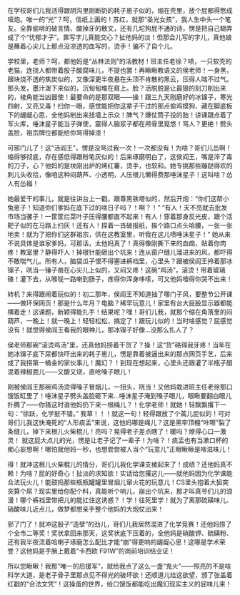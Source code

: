 在学校哥们儿我活得跟阴沟里刚断奶的耗子崽子似的，缩在壳里，放个屁都得憋成哑炮。唯一的“光”？呵，信纸上画的！苏红，就那“圣光女孩”，我人生中头一个笔友。全靠偷啃的破言情、酸掉牙的散文，还有几坨狗屁不通的诗，愣是把自己糊弄成了个“忧郁才子”。靠写字儿真能交心？扯他妈的淡！但那会儿写的字儿，真他娘是蘸着心尖儿上那点没凉透的血写的，烫手！骗不了自个儿。

学校里，老师？呵，都他妈是“丛林法则”的活教材！班主任老徐？啧，一只软壳的老猫，连挠人都带着股子酸腐味儿，不提也罢！再瞅瞅教语文的侯老师！一身黑，跟块烧不透的焦炭似的，又像深更半夜悬在头顶不肯散的黑云，压得人喘不过气。那头发，墨汁泼下来似的，沉甸甸堆在肩上。脸？活脱脱是让最狠的刻刀削出来的，棱角能当凶器使！最要命的是那双眼——操！跟三九天刚磨好的冰镩子，寒光四射，又亮又毒！扫你一眼，感觉能把你这辈子干过的那点偷鸡摸狗、藏在脚底板下的龌龊心思，全他妈剜出来挂墙上示众！脾气？爆仗筒子投的胎！讲课跟点着了军火库，唾沫星子能当子弹使，震得人脑浆子都在颅骨里晃悠！骂人？更绝！劈头盖脸，祖宗牌位都能给你骂得掉漆！

 可邪门儿了！这“活阎王”，愣是没骂过我一次！一次都没有！为啥？哥们儿怂啊！缩得够彻底，存在感低得跟粉笔灰似的！后来琢磨明白了，这侯阎王，嘴是淬了毒的刀子，心？他妈的是块刚出炉的烤红薯，烫手，也软和。她专挑那些蹦跶得欢的刺儿头收拾，像咱这种闷葫芦、小透明，人压根儿懒得费那唾沫星子！这叫啥？怂人有怂福！

她最爱干的事儿，就是往讲台上一戳，跟尊黑铁塔似的，然后开炮：“你们这帮小兔崽子！知道你们爹妈在底下过的啥日子吗？！啊？！”  “有人！天不亮就去批发市场当骡子！一筐筐烂菜叶子压得腰都直不起来！有人！穿着那身反光皮，跟个活靶子似的在马路上扫灰！还有人！捏着一沓破报纸，挨个路口点头哈腰，一张一张地卖！就为了把你们这群祖宗，供在这教室里，听我在这儿喷唾沫星子！” 她从来不说具体是谁家爹妈，可那话，太他妈真了！真得像刚撕下来的血痂，贴着你肉疼！教室里？静得吓人！掉根针能砸出个坑来！连从窗户缝儿溜进来的风，都吓得不敢喘气儿。所有人，脑袋瓜子恨不得塞进裤裆里，心里头？跟被侯阎王拎着那冰镩子，咣当一锤子凿在心尖儿上似的，又闷又疼！这碗“鸡汤”，滚烫！带着玻璃碴！灌下去，从喉咙一路喇到肠子，疼得你浑身哆嗦，可又他妈噎得你哭不出来！

转机？来得跟闹着玩似的！初二那年，侯阎王不知道抽了哪门子风，要整节公开课——做环保网页！那是什么年月？电脑？稀罕玩意儿！家里有台大屁股显示器都能横着走！这课题，新颖得能扎手！结果呢？嘿！哥们儿我，就那个缩在角落里的闷葫芦，一晚上！就一晚上！轻轻松松，搞定了！跟玩儿似的！当时啥感觉？屁感觉没有！就觉得侯阎王看我的眼神儿，那冰镩子好像…没那么扎人了？

侯老师那碗“滚烫鸡汤”里，还真他妈捞着干货了？操！这“货”硌得我牙疼！当年在她冰镩子底下尿都快吓出来的耗子崽儿，愣是靠着被逼出来的那点网页手艺，后来成了我捞第一桶金的家伙事儿！魔幻？！到现在想起来，心里头还跟灌了半瓶子醋混着辣椒面儿——又酸又烧，直呛嗓子眼儿！

 刚被侯阎王那碗鸡汤烫得嗓子冒烟儿，一扭头，咣当！又他妈栽进班主任老徐那口馊饭缸里了！唾沫星子劈头盖脸砸下来...唾沫星子淹到嗓子眼儿，眼瞅要翻白眼儿扑腾了——你猜这时谁他妈扔下来一根绳儿？！化学老师！就她！轻飘飘撂下一句：“徐跃，化学挺不错。” 我草！！！就这一句！轻得跟放了个蔫儿屁似的！可对哥们儿我这快淹死的“人形痰盂”来说，这他妈哪是绳儿？这是黑牢顶棚“咔嚓”裂了条缝儿，掉下来根儿火柴棍儿！亮吗？晃得老子差点瞎了！暖吗？燎得心口一激灵！ 就这屁大点儿的光，愣是让老子记了一辈子！为啥？！痰盂也有当漱口杯的痴心妄想啊！哪怕就他妈一秒，也想尝尝被人当个“玩意儿”正眼瞅瞅是啥滋味儿！

得！就冲这根儿火柴棍儿的情分，哥们儿我化学课支棱起来了！成绩？还他妈真不赖！为啥？屁的好奇心！扯淡的求知欲！实话给您撂这儿——就他妈因为化学课能合法玩火儿！能鼓捣那些瓶瓶罐罐里冒烟儿窜火花的玩意儿！CS里头抱着大狙突突算个屌？现实里给你配个料，真能听个响儿，崩出个坑来，那才叫真爷们儿的浪漫！哪个裤裆里带把儿的能扛住这诱惑？！学！往死里学！就为了离那硫磺味儿、硝酸味儿近点儿，做梦都想亲手整个他妈的大炮仗出来！

邪了门了！就冲这股子“造孽”的劲儿，哥们儿我居然混进了化学竞赛！还他妈捞了个全市二等奖！奖状拿回来那天，这奖状底下压着的，全他妈是硝酸钾、硫磺粉、还有我半夜流着哈喇子琢磨怎么配比才能“崩”得更响的龌龊心思！这哪是学术荣誉？这他妈是手腕上戴着“卡西欧 F91W”的岗前培训结业证！

所以您瞅瞅！我那“唯一的后援军”，就给我点了这么一盏“鬼火”——照亮的不是啥科学大道，是老子骨子里那点见不得光的破坏欲！还顺道儿给这欲望，颁了张盖着红戳的“合法文凭”！这操蛋的世界，给口馊饭都能吃出魔幻现实主义的屁味儿来！
